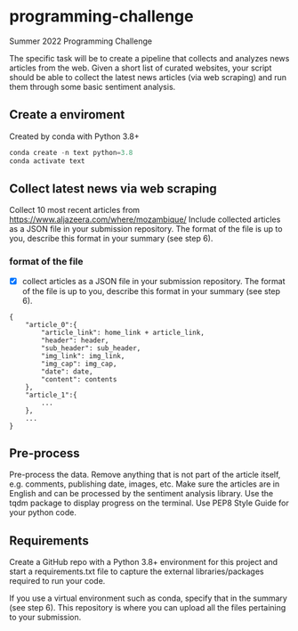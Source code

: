 # programming-challenge
Summer 2022 Programming Challenge

The specific task will be to create a pipeline that collects and analyzes news articles from the web. Given a short list of curated websites, your script should be able to collect the latest news articles (via web scraping) and run them through some basic sentiment analysis.

## Create a enviroment

Created by conda with Python 3.8+

```python
conda create -n text python=3.8
conda activate text
```


## Collect latest news via web scraping

Collect 10 most recent articles from https://www.aljazeera.com/where/mozambique/ Include collected articles as a JSON file in your submission repository. The format of the file is up to you, describe this format in your summary (see step 6).


### format of the file
- [x] collect articles as a JSON file in your submission repository. The format of the file is up to you, describe this format in your summary (see step 6).

```
{
    "article_0":{
        "article_link": home_link + article_link,
        "header": header,
        "sub_header": sub_header,
        "img_link": img_link,
        "img_cap": img_cap,
        "date": date,
        "content": contents
    },
    "article_1":{
        ...
    },
    ...
}
```

## Pre-process
Pre-process the data. Remove anything that is not part of the article itself, e.g. comments, publishing date, images, etc. Make sure the articles are in English and can be processed by the sentiment analysis library. Use the tqdm package to display progress on the terminal. Use PEP8 Style Guide for your python code.

## Requirements

Create a GitHub repo with a Python 3.8+ environment for this project and start a requirements.txt file to capture the external libraries/packages required to run your code. 

If you use a virtual environment such as conda, specify that in the summary (see step 6). This repository is where you can upload all the files pertaining to your submission.
